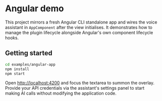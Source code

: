 # Angular demo

This project mirrors a fresh Angular CLI standalone app and wires the voice assistant in `AppComponent`
after the view initialises. It demonstrates how to manage the plugin lifecycle alongside Angular's
own component lifecycle hooks.

## Getting started

```bash
cd examples/angular-app
npm install
npm start
```

Open [http://localhost:4200](http://localhost:4200) and focus the textarea to summon the overlay.
Provide your API credentials via the assistant's settings panel to start making AI calls without
modifying the application code.
